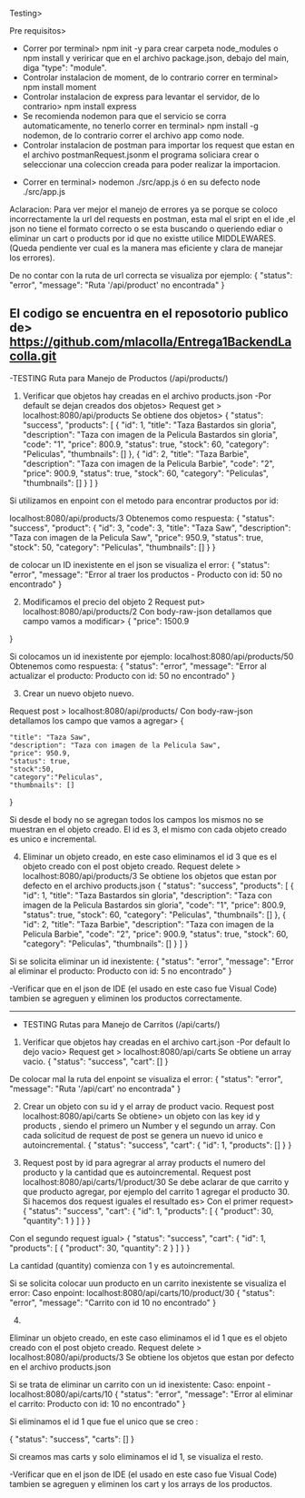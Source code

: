 Testing> 

Pre requisitos> 
- Correr por terminal> npm init -y  para crear carpeta node_modules o npm install y veriricar que en el archivo package.json, debajo del main, diga "type": "module". 
- Controlar instalacion de moment, de lo contrario correr en terminal>  npm install moment
- Controlar instalacion de express para levantar el servidor, de lo contrario>  npm install express
- Se recomienda nodemon para que el servicio se corra automaticamente, no tenerlo correr en terminal> npm install -g nodemon, de lo contrario correr el archivo app como node.
- Controlar instalacion de postman para importar los request que estan en el archivo postmanRequest.jsonm el programa soliciara crear o seleccionar una coleccion creada para poder realizar la importacion. 

* Correr en terminal> 
nodemon ./src/app.js 
ó en su defecto 
node ./src/app.js

Aclaracion: Para ver mejor el manejo de errores ya se porque se coloco incorrectamente la url del requests en postman, esta mal el sript en el ide ,el json no tiene el formato correcto o se esta buscando o queriendo ediar o eliminar un cart o products por id que no existte utilice MIDDLEWARES. (Queda pendiente ver cual es la manera mas eficiente y clara de manejar los errores). 

De no contar con la ruta de url correcta se visualiza por ejemplo: 
{
    "status": "error",
    "message": "Ruta '/api/product' no encontrada"
}


El codigo se encuentra en el reposotorio publico de> https://github.com/mlacolla/Entrega1BackendLacolla.git 
---------

-TESTING Ruta para Manejo de Productos (/api/products/)

1) Verificar que objetos hay creadas en el archivo products.json -Por default se dejan creados dos objetos> 
Request get > localhost:8080/api/products
Se obtiene dos objetos> 
{
    "status": "success",
    "products": [
        {
            "id": 1,
            "title": "Taza Bastardos sin gloria",
            "description": "Taza con imagen de la Pelicula Bastardos sin gloria",
            "code": "1",
            "price": 800.9,
            "status": true,
            "stock": 60,
            "category": "Peliculas",
            "thumbnails": []
        },
        {
            "id": 2,
            "title": "Taza Barbie",
            "description": "Taza con imagen de la Pelicula Barbie",
            "code": "2",
            "price": 900.9,
            "status": true,
            "stock": 60,
            "category": "Peliculas",
            "thumbnails": []
        }
    ]
}

Si utilizamos en enpoint con el metodo para encontrar productos por id: 

localhost:8080/api/products/3
Obtenemos como respuesta: 
{
    "status": "success",
    "product": {
        "id": 3,
        "code": 3,
        "title": "Taza Saw",
        "description": "Taza con imagen de la Pelicula Saw",
        "price": 950.9,
        "status": true,
        "stock": 50,
        "category": "Peliculas",
        "thumbnails": []
    }
}

de colocar un ID inexistente en el json se visualiza el error: 
{
    "status": "error",
    "message": "Error al traer los productos - Producto con id: 50 no encontrado"
}


2) Modificamos el precio del objeto 2 
Request put> localhost:8080/api/products/2
 Con body-raw-json detallamos que campo vamos a modificar> 
 {
     "price": 1500.9

}

Si colocamos un id inexistente por ejemplo: localhost:8080/api/products/50
Obtenemos como respuesta: 
{
    "status": "error",
    "message": "Error al actualizar el producto: Producto con id: 50 no encontrado"
}


3) Crear un nuevo objeto nuevo. 

Request post > localhost:8080/api/products/
 Con body-raw-json detallamos los campo que vamos a agregar> 
  {

    "title": "Taza Saw",
    "description": "Taza con imagen de la Pelicula Saw",
    "price": 950.9,
    "status": true,
    "stock":50, 
    "category":"Peliculas", 
    "thumbnails": []
  }


Si desde el body no se agregan todos los campos los mismos no se muestran en el objeto creado. 
El id es 3, el mismo con cada objeto creado es unico e incremental. 

4) Eliminar un objeto creado, en este caso eliminamos el id 3 que es el objeto creado con el post objeto creado. 
Request delete > localhost:8080/api/products/3
Se obtiene los objetos que estan por defecto en el archivo products.json 
{
    "status": "success",
    "products": [
        {
            "id": 1,
            "title": "Taza Bastardos sin gloria",
            "description": "Taza con imagen de la Pelicula Bastardos sin gloria",
            "code": "1",
            "price": 800.9,
            "status": true,
            "stock": 60,
            "category": "Peliculas",
            "thumbnails": []
        },
        {
            "id": 2,
            "title": "Taza Barbie",
            "description": "Taza con imagen de la Pelicula Barbie",
            "code": "2",
            "price": 900.9,
            "status": true,
            "stock": 60,
            "category": "Peliculas",
            "thumbnails": []
        }
    ]
}


Si se solicita eliminar un id inexistente: 
{
    "status": "error",
    "message": "Error al eliminar el producto: Producto con id: 5 no encontrado"
}


-Verificar que en el json de IDE (el usado en este caso fue Visual Code) tambien se agreguen y eliminen los productos correctamente. 

-------------------------------------------------


- TESTING Rutas para Manejo de Carritos (/api/carts/)

1) Verificar que objetos hay creadas en el archivo cart.json -Por default lo dejo vacio> 
Request get > localhost:8080/api/carts
 Se obtiene un array vacio. 
 {
    "status": "success",
    "cart": []
}

De colocar mal la ruta del enpoint se visualiza el error: 
{
    "status": "error",
    "message": "Ruta '/api/cart' no encontrada"
}

2) Crear un objeto con su id y el array de product vacio. 
Request post  localhost:8080/api/carts 
Se obtiene>  un objeto con las key id y products , siendo el primero un Number y el segundo un array. Con cada solicitud de request de post se genera un nuevo id unico e autoincremental. 
{
    "status": "success",
    "cart": {
        "id": 1,
        "products": []
    }
}



3) Request post by id para agregrar al array products el numero del producto y la cantidad que es autoincremental. 
Request post localhost:8080/api/carts/1/product/30
Se debe aclarar de que carrito y que producto agregar, por ejemplo del carrito 1 agregar el producto 30. 
Si hacemos dos request iguales el resultado es> 
Con el primer request> 
{
    "status": "success",
    "cart": {
        "id": 1,
        "products": [
            {
                "product": 30,
                "quantity": 1
            }
        ]
    }
}

Con el segundo request igual> 
{
    "status": "success",
    "cart": {
        "id": 1,
        "products": [
            {
                "product": 30,
                "quantity": 2
            }
        ]
    }
}

La cantidad (quantity) comienza con 1 y es autoincremental. 

Si se solicita colocar uun producto en un carrito inexistente se visualiza el error:
Caso enpoint: localhost:8080/api/carts/10/product/30
{
    "status": "error",
    "message": "Carrito con id 10 no encontrado"
} 

4) 
Eliminar un objeto creado, en este caso eliminamos el id 1 que es el objeto creado con el post objeto creado. 
Request delete > localhost:8080/api/products/3
Se obtiene los objetos que estan por defecto en el archivo products.json 

Si se trata de eliminar un carrito con un id inexistente: 
Caso: enpoint - localhost:8080/api/carts/10
{
    "status": "error",
    "message": "Error al eliminar el carrito: Producto con id: 10 no encontrado"
}

Si eliminamos el id 1 que fue el unico que se creo : 

{
    "status": "success",
    "carts": []
}

Si creamos mas carts y solo eliminamos el id 1, se visualiza el resto. 


-Verificar que en el json de IDE (el usado en este caso fue Visual Code) tambien se agreguen y eliminen los cart y los arrays de los productos. 
